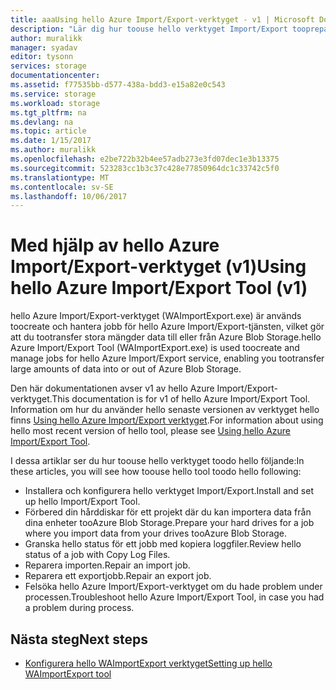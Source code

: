 ```yaml
---
title: aaaUsing hello Azure Import/Export-verktyget - v1 | Microsoft Docs
description: "Lär dig hur toouse hello verktyget Import/Export tooprepare hårddiskar för ett importjobb reparera ett importjobb eller reparera ett exportjobb."
author: muralikk
manager: syadav
editor: tysonn
services: storage
documentationcenter: 
ms.assetid: f77535bb-d577-438a-bdd3-e15a82e0c543
ms.service: storage
ms.workload: storage
ms.tgt_pltfrm: na
ms.devlang: na
ms.topic: article
ms.date: 1/15/2017
ms.author: muralikk
ms.openlocfilehash: e2be722b32b4ee57adb273e3fd07dec1e3b13375
ms.sourcegitcommit: 523283cc1b3c37c428e77850964dc1c33742c5f0
ms.translationtype: MT
ms.contentlocale: sv-SE
ms.lasthandoff: 10/06/2017
---
```

# <a name="using-hello-azure-importexport-tool-v1"></a><span data-ttu-id="92dbe-103">Med hjälp av hello Azure Import/Export-verktyget (v1)</span><span class="sxs-lookup"><span data-stu-id="92dbe-103">Using hello Azure Import/Export Tool (v1)</span></span>

<span data-ttu-id="92dbe-104">hello Azure Import/Export-verktyget (WAImportExport.exe) är används toocreate och hantera jobb för hello Azure Import/Export-tjänsten, vilket gör att du tootransfer stora mängder data till eller från Azure Blob Storage.</span><span class="sxs-lookup"><span data-stu-id="92dbe-104">hello Azure Import/Export Tool (WAImportExport.exe) is used toocreate and manage jobs for hello Azure Import/Export service, enabling you tootransfer large amounts of data into or out of Azure Blob Storage.</span></span>

<span data-ttu-id="92dbe-105">Den här dokumentationen avser v1 av hello Azure Import/Export-verktyget.</span><span class="sxs-lookup"><span data-stu-id="92dbe-105">This documentation is for v1 of hello Azure Import/Export Tool.</span></span> <span data-ttu-id="92dbe-106">Information om hur du använder hello senaste versionen av verktyget hello finns [Using hello Azure Import/Export verktyget](storage-import-export-tool-how-to.md).</span><span class="sxs-lookup"><span data-stu-id="92dbe-106">For information about using hello most recent version of hello tool, please see [Using hello Azure Import/Export Tool](storage-import-export-tool-how-to.md).</span></span>

<span data-ttu-id="92dbe-107">I dessa artiklar ser du hur toouse hello verktyget toodo hello följande:</span><span class="sxs-lookup"><span data-stu-id="92dbe-107">In these articles, you will see how toouse hello tool toodo hello following:</span></span>

- <span data-ttu-id="92dbe-108">Installera och konfigurera hello verktyget Import/Export.</span><span class="sxs-lookup"><span data-stu-id="92dbe-108">Install and set up hello Import/Export Tool.</span></span>
- <span data-ttu-id="92dbe-109">Förbered din hårddiskar för ett projekt där du kan importera data från dina enheter tooAzure Blob Storage.</span><span class="sxs-lookup"><span data-stu-id="92dbe-109">Prepare your hard drives for a job where you import data from your drives tooAzure Blob Storage.</span></span>
- <span data-ttu-id="92dbe-110">Granska hello status för ett jobb med kopiera loggfiler.</span><span class="sxs-lookup"><span data-stu-id="92dbe-110">Review hello status of a job with Copy Log Files.</span></span> 
- <span data-ttu-id="92dbe-111">Reparera importen.</span><span class="sxs-lookup"><span data-stu-id="92dbe-111">Repair an import job.</span></span> 
- <span data-ttu-id="92dbe-112">Reparera ett exportjobb.</span><span class="sxs-lookup"><span data-stu-id="92dbe-112">Repair an export job.</span></span> 
- <span data-ttu-id="92dbe-113">Felsöka hello Azure Import/Export-verktyget om du hade problem under processen.</span><span class="sxs-lookup"><span data-stu-id="92dbe-113">Troubleshoot hello Azure Import/Export Tool, in case you had a problem during process.</span></span> 

## <a name="next-steps"></a><span data-ttu-id="92dbe-114">Nästa steg</span><span class="sxs-lookup"><span data-stu-id="92dbe-114">Next steps</span></span>

* [<span data-ttu-id="92dbe-115">Konfigurera hello WAImportExport verktyget</span><span class="sxs-lookup"><span data-stu-id="92dbe-115">Setting up hello WAImportExport tool</span></span>](storage-import-export-tool-how-to.md)
